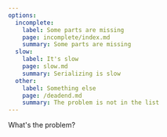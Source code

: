 ```yaml
---
options:
  incomplete:
    label: Some parts are missing
    page: incomplete/index.md
    summary: Some parts are missing
  slow:
    label: It's slow
    page: slow.md
    summary: Serializing is slow
  other:
    label: Something else
    page: /deadend.md
    summary: The problem is not in the list
---
```


What's the problem?
